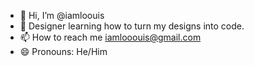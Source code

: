 - 👋 Hi, I’m @iamloouis
- 🌱 Designer learning how to turn my designs into code.
- 📫 How to reach me iamlooouis@gmail.com
- 😄 Pronouns: He/Him


<!---
iamloouis/iamloouis is a ✨ special ✨ repository because its `README.md` (this file) appears on your GitHub profile.
You can click the Preview link to take a look at your changes.
--->
